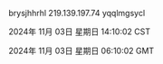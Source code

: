 brysjhhrhl 219.139.197.74 yqqlmgsycl

2024年 11月 03日 星期日 14:10:02 CST

2024年 11月 03日 星期日 06:10:02 GMT
